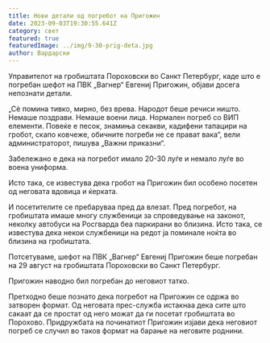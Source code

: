 ```yaml
---
title: Нови детали од погребот на Пригожин
date: 2023-09-03T19:30:55.641Z
category: свет
featured: true
featuredImage: ../img/9-30-prig-deta.jpg
author: Вардарски
---
```

Управителот на гробиштата Пороховски во Санкт Петербург, каде што е погребан шефот на ПВК „Вагнер“ Евгениј Пригожин, објави досега непознати детали.

„Сè помина тивко, мирно, без врева. Народот беше речиси ништо. Немаше поздрави. Немаше воени лица. Нормален погреб со ВИП елементи. Повеќе е песок, знамиња секакви, кадифени тапацири на гробот, скапо ковчеже, обичните погреби не се прават вака“, вели администраторот, пишува „Важни приказни“.

Забележано е дека на погребот имало 20-30 луѓе и немало луѓе во воена униформа.

Исто така, се известува дека гробот на Пригожин бил особено посетен од неговата вдовица и ќерката.

И посетителите се пребаруваа пред да влезат. Пред погребот, на гробиштата имаше многу службеници за спроведување на законот, неколку автобуси на Росгварда беа паркирани во близина. Исто така, се известува дека некои службеници на редот ја поминале ноќта во близина на гробиштата.

Потсетуваме, шефот на ПВК „Вагнер“ Евгениј Пригожин беше погребан на 29 август на гробиштата Пороховски во Санкт Петербург.

Пригожин наводно бил погребан до неговиот татко.

Претходно беше познато дека погребот на Пригожин се одржа во затворен формат. Од неговата прес-служба истакнаа дека сите што сакаат да се простат од него можат да ги посетат гробиштата во Порохово. Придружбата на починатиот Пригожин изјави дека неговиот погреб се случил во таков формат на барање на неговите роднини.